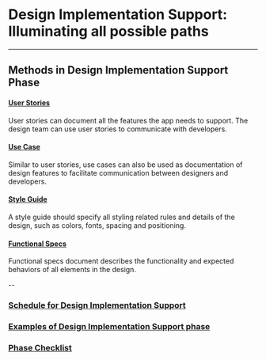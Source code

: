 # Design Implementation Support: Illuminating all possible paths


---

## Methods in Design Implementation Support Phase

#### [User Stories](../2-Define/Methods/user-stories.md)

User stories can document all the features the app needs to support. The design team can use user stories to communicate with developers. 

#### [Use Case](../2-Define/Methods/use-cases.md)

Similar to user stories, use cases can also be used as documentation of design features to facilitate communication between designers and developers. 

#### [Style Guide](../7-Design-Implementation-Support/Methods/style-guide.md)

A style guide should specify all styling related rules and details of the design, such as colors, fonts, spacing and positioning. 

#### [Functional Specs](../7-Design-Implementation-Support/Methods/functional-specs.md)

Functional specs document describes the functionality and expected behaviors of all elements in the design. 

--
### [Schedule for Design Implementation Support](SCHEDULE.md)
### [Examples of Design Implementation Support phase](EXAMPLES.md)
### [Phase Checklist](../7-Design-Implementation-Support/Phase-7-Checklist.md)
